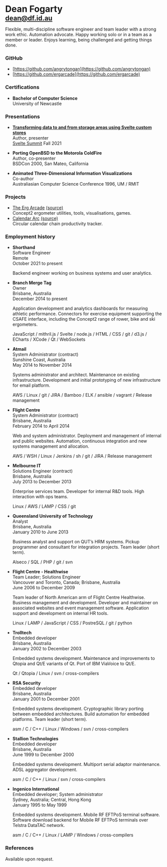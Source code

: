 <script context="module">
    export const prerender = true;
</script>

<h1>Dean Fogarty</h1>
<h2><a href="mailto:dean@df.id.au">dean@df.id.au</a></h2>

Flexible, multi-discipline software engineer and team leader with a strong work ethic. Automation advocate. Happy working solo or in a team as a member or leader. Enjoys learning, being challenged and getting things done.

### GitHub

* [https://github.com/angrytongan](https://github.com/angrytongan)
* [https://github.com/ergarcade](https://github.com/ergarcade)

### Certifications

* **Bachelor of Computer Science**  
  University of Newcastle

### Presentations

* **[Transforming data to and from storage areas using Svelte custom
  stores](https://youtu.be/1Df-9EKvZr0?t=6195)**  
  Author, presenter  
  [Svelte Summit](https://sveltesummit.com) Fall 2021  

* **Porting OpenBSD to the Motorola ColdFire**  
  Author, co-presenter  
  BSDCon 2000, San Mateo, California  

* **Animated Three-Dimensional Information Visualizations**  
  Co-author  
  Australiasian Computer Science Conference 1996, UM / RMIT  

### Projects

* [The Erg Arcade](https://ergarcade.com)  [(source)](https://github.com/ergarcade)  
  Concept2 ergometer utilities, tools, visualisations, games.
* [Calendar Arc](https://angrytongan.github.io/calendararc) [(source)](https://github.com/angrytongan/calendararc)  
  Circular calendar chain productivity tracker.

### Employment history

* **Shorthand**  
  Software Engineer  
  Remote  
  October 2021 to present

  Backend engineer working on business systems and user analytics.

* **Branch Merge Tag**  
  Owner  
  Brisbane, Australia  
  December 2014 to present

  Application development and analytics dashboards for measuring athletic performance. Connectors for exercise equipment supporting the CSAFE interface, including the Concept2 range of rower, bike and ski ergometers.

  JavaScript / mithril.js / Svelte / node.js / HTML / CSS / git / d3.js / ECharts / XCode / Qt / WebSockets

* **Atmail**  
  System Administrator (contract)  
  Sunshine Coast, Australia  
  May 2014 to November 2014

  Systems administrator and architect. Maintenance on existing infrastructure. Development and initial prototyping of new infrastructure for email platform.

  AWS / Linux / git / JIRA / Bamboo / ELK / ansible / vagrant / Release management

* **Flight Centre**  
  System Administrator (contract)  
  Brisbane, Australia  
  February 2014 to April 2014  

  Web and system administrator. Deployment and management of internal and public websites. Automation, continuous integration and new systems management and allocation.

  AWS / WSH / Linux / Jenkins / sh / git / JIRA / Release management

* **Melbourne IT**  
  Solutions Engineer (contract)  
  Brisbane, Australia  
  July 2013 to December 2013

  Enterprise services team. Developer for internal R&D tools. High interaction with ops teams.

  Linux / AWS / LAMP / CSS / git

* **Queensland University of Technology**  
  Analyst  
  Brisbane, Australia  
  January 2010 to June 2013

  Business analyst and support on QUT’s HRM systems. Pickup programmer and consultant for integration projects. Team leader (short term).

  Alseco / SQL / PHP / git / svn

* **Flight Centre - Healthwise**  
  Team Leader; Solutions Engineer  
  Vancouver and Toronto, Canada; Brisbane, Australia  
  June 2006 to December 2009

  Team leader of North American arm of Flight Centre Healthwise. Business management and development. Developer and maintainer on associated websites and event management software. Application support and development on internal HR tools.

  Linux / LAMP / JavaScript / CSS / PostreSQL / git / python

* **Trolltech**  
  Embedded developer  
  Brisbane, Australia  
  January 2002 to December 2003

  Embedded systems development. Maintenance and improvements to Qtopia and Qt/E variants of Qt. Port of IBM ViaVoice to Qt/E.

  Qt / Qtopia / Linux / svn / cross-compilers

* **RSA Security**  
  Embedded developer  
  Brisbane, Australia  
  January 2001 to December 2001

  Embedded systems development. Cryptographic library porting between embedded architectures. Build automation for embedded platforms. Team leader (short term).

  asm / C / C++ / Linux / Windows / svn / cross-compilers

* **Stallion Technologies**  
  Embedded developer  
  Brisbane, Australia  
  June 1999 to December 2000

  Embedded systems development. Multiport serial adaptor maintenance. ADSL aggregator development.

  asm / C / C++ / Linux / svn / cross-compilers

* **Ingenico International**  
  Embedded developer; System administrator  
  Sydney, Australia; Central, Hong Kong  
  January 1995 to May 1999

  Embedded systems development. Mobile RF EFTPoS terminal software. Software download backend for Mobile RF EFTPoS terminals over Telstra DataTAC network.

  asm / C / C++ / Linux / LAMP / Windows / cross-compilers

### References

Available upon request.

<style>
    h1, h2 {
        margin: 0;
    }
</style>
